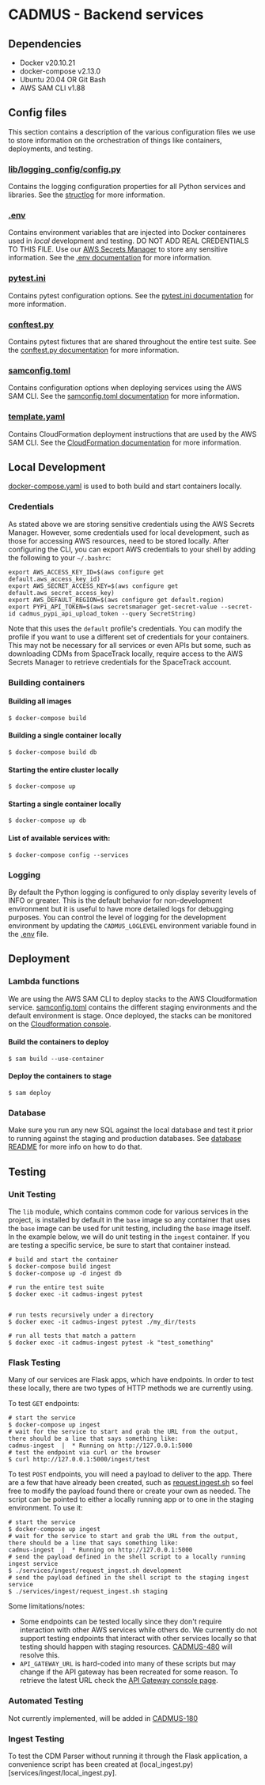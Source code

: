 # CADMUS - Backend services

## Dependencies
- Docker v20.10.21
- docker-compose v2.13.0
- Ubuntu 20.04 OR Git Bash
- AWS SAM CLI v1.88

## Config files
 This section contains a description of the various configuration files we use to store information on the orchestration of things like containers, deployments, and testing.

### [lib/logging_config/config.py](./lib/logging_config/config.py)
Contains the logging configuration properties for all Python services and libraries. See the [structlog](https://www.structlog.org/en/stable/index.html) for more information.

### [.env](./.env)
Contains environment variables that are injected into Docker containeres used in *local* development and testing. DO NOT ADD REAL CREDENTIALS TO THIS FILE. Use our [AWS Secrets Manager](https://us-gov-west-1.console.amazonaws-us-gov.com/secretsmanager/listsecrets?region=us-gov-west-1) to store any sensitive information. See the [.env documentation](https://docs.docker.com/compose/environment-variables/env-file/) for more information.

### [pytest.ini](./pytest.ini)
Contains pytest configuration options. See the [pytest.ini documentation](https://docs.pytest.org/en/stable/reference/customize.html#pytest-ini) for more information.

### [conftest.py](./conftest.py)
Contains pytest fixtures that are shared throughout the entire test suite. See the [conftest.py documentation](https://docs.pytest.org/en/6.2.x/fixture.html#conftest-py-sharing-fixtures-across-multiple-files) for more information.


### [samconfig.toml](./samconfig.toml)
Contains configuration options when deploying services using the AWS SAM CLI. See the [samconfig.toml documentation](https://docs.aws.amazon.com/serverless-application-model/latest/developerguide/serverless-sam-cli-config.html) for more information.

### [template.yaml](./template.yaml)
Contains CloudFormation deployment instructions that are used by the AWS SAM CLI. See the [CloudFormation documentation](https://docs.aws.amazon.com/AWSCloudFormation/latest/UserGuide/template-formats.html) for more information.

## Local Development
[docker-compose.yaml](./docker-compose.yaml) is used to both build and start containers locally. 

### Credentials
As stated above we are storing sensitive credentials using the AWS Secrets Manager. However, some credentials used for local development, such as those for accessing AWS resources, need to be stored locally. After configuring the CLI, you can export AWS credentials to your shell by adding the following to your `~/.bashrc`:
```shell
export AWS_ACCESS_KEY_ID=$(aws configure get default.aws_access_key_id)
export AWS_SECRET_ACCESS_KEY=$(aws configure get default.aws_secret_access_key)
export AWS_DEFAULT_REGION=$(aws configure get default.region)
export PYPi_API_TOKEN=$(aws secretsmanager get-secret-value --secret-id cadmus_pypi_api_upload_token --query SecretString)
```
Note that this uses the `default` profile's credentials. You can modify the profile if you want to use a different set of credentials for your containers. This may not be necessary for all services or even APIs but some, such as downloading CDMs from SpaceTrack locally, require access to the AWS Secrets Manager to retrieve credentials for the SpaceTrack account.
### Building containers
#### Building all images
```shell
$ docker-compose build
```
#### Building a single container locally
```shell
$ docker-compose build db
```
#### Starting the entire cluster locally
```shell
$ docker-compose up
```
#### Starting a single container locally
```shell
$ docker-compose up db
```
#### List of available services with:
```shell
$ docker-compose config --services
```

### Logging
By default the Python logging is configured to only display severity levels of INFO or greater. This is the default behavior for non-development environment but it is useful to have more detailed logs for debugging purposes. You can control the level of logging for the development environment by updating the `CADMUS_LOGLEVEL` environment variable found in the [.env](./.env) file.


## Deployment
### Lambda functions
We are using the AWS SAM CLI to deploy stacks to the AWS Cloudformation service. [samconfig.toml](./samconfig.toml) contains the different staging environments and the default environment is stage. Once deployed, the stacks can be monitored on the [Cloudformation console](https://console.amazonaws-us-gov.com/cloudformation/home?region=us-gov-west-1#/stacks?filteringText=&filteringStatus=active&viewNested=true).
#### Build the containers to deploy
```shell
$ sam build --use-container
```
#### Deploy the containers to stage
```shell
$ sam deploy
```
### Database
Make sure you run any new SQL against the local database and test it prior to running against the staging and production databases. See [database README](lib/db/db_management/README.md) for more info on how to do that. 

## Testing
### Unit Testing
The `lib` module, which contains common code for various services in the project, is installed by default in the `base` image so any container that uses the `base` image can be used for unit testing, including the `base` image itself. In the example below, we will do unit testing in the `ingest` container. If you are testing a specific service, be sure to start that container instead.
```shell
# build and start the container
$ docker-compose build ingest
$ docker-compose up -d ingest db

# run the entire test suite
$ docker exec -it cadmus-ingest pytest


# run tests recursively under a directory
$ docker exec -it cadmus-ingest pytest ./my_dir/tests

# run all tests that match a pattern
$ docker exec -it cadmus-ingest pytest -k "test_something"
```

### Flask Testing
Many of our services are Flask apps, which have endpoints. In order to test these locally, there are two types of HTTP methods we are currently using. 

To test `GET` endpoints:
```shell
# start the service
$ docker-compose up ingest
# wait for the service to start and grab the URL from the output, there should be a line that says something like:
cadmus-ingest  |  * Running on http://127.0.0.1:5000
# test the endpoint via curl or the browser
$ curl http://127.0.0.1:5000/ingest/test
```

To test `POST` endpoints, you will need a payload to deliver to the app. There are a few that have already been created, such as [request.ingest.sh](./services/ingest/request_ingest.sh) so feel free to modify the payload found there or create your own as needed. The script can be pointed to either a locally running app or to one in the staging environment. To use it:
```shell
# start the service
$ docker-compose up ingest
# wait for the service to start and grab the URL from the output, there should be a line that says something like:
cadmus-ingest  |  * Running on http://127.0.0.1:5000
# send the payload defined in the shell script to a locally running ingest service
$ ./services/ingest/request_ingest.sh development
# send the payload defined in the shell script to the staging ingest service
$ ./services/ingest/request_ingest.sh staging
```
Some limitations/notes:
- Some endpoints can be tested locally since they don't require interaction with other AWS services while others do. We currently do not support testing endpoints that interact with other services locally so that testing should happen with staging resources. [CADMUS-480](https://omega1.omitron.com/browse/CADMUS-480) will resolve this.
- `API_GATEWAY_URL` is hard-coded into many of these scripts but may change if the API gateway has been recreated for some reason. To retrieve the latest URL check the [API Gateway console page](https://us-gov-west-1.console.amazonaws-us-gov.com/apigateway/main/apis?region=us-gov-west-1).

### Automated Testing
Not currently implemented, will be added in [CADMUS-180](https://omega1.omitron.com/browse/CADMUS-180)

### Ingest Testing
To test the CDM Parser without running it through the Flask application, a convenience script has been created at (local_ingest.py)[services/ingest/local_ingest.py].
